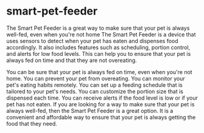 # smart-pet-feeder
The Smart Pet Feeder is a great way to make sure that your pet is always well-fed, even when you're not home
The Smart Pet Feeder is a device that uses sensors to detect when your pet has eaten and dispenses food accordingly. It also includes features such as scheduling, portion control, and alerts for low food levels. This can help you to ensure that your pet is always fed on time and that they are not overeating.

You can be sure that your pet is always fed on time, even when you're not home.
You can prevent your pet from overeating.
You can monitor your pet's eating habits remotely.
You can set up a feeding schedule that is tailored to your pet's needs.
You can customize the portion size that is dispensed each time.
You can receive alerts if the food level is low or if your pet has not eaten.
If you are looking for a way to make sure that your pet is always well-fed, then the Smart Pet Feeder is a great option. It is a convenient and affordable way to ensure that your pet is always getting the food that they need.
